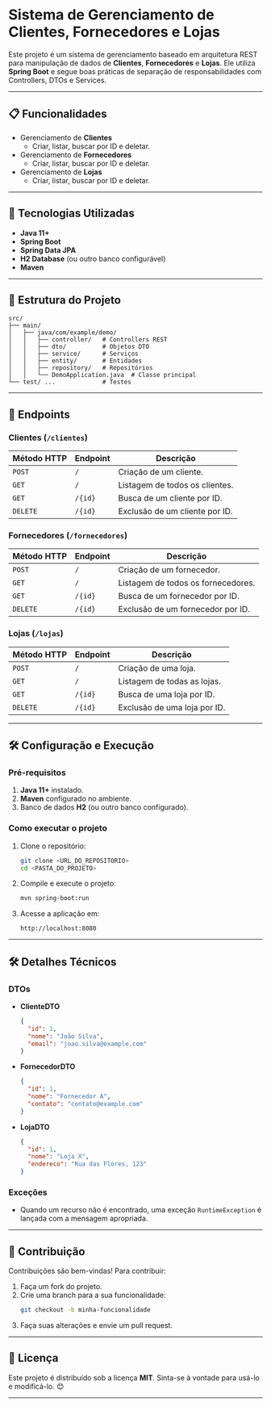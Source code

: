 # Sistema de Gerenciamento de Clientes, Fornecedores e Lojas

Este projeto é um sistema de gerenciamento baseado em arquitetura REST para manipulação de dados de **Clientes**, **Fornecedores** e **Lojas**. Ele utiliza **Spring Boot** e segue boas práticas de separação de responsabilidades com Controllers, DTOs e Services.

---

## 📋 Funcionalidades

- Gerenciamento de **Clientes**
  - Criar, listar, buscar por ID e deletar.
- Gerenciamento de **Fornecedores**
  - Criar, listar, buscar por ID e deletar.
- Gerenciamento de **Lojas**
  - Criar, listar, buscar por ID e deletar.

---

## 🚀 Tecnologias Utilizadas

- **Java 11+**
- **Spring Boot**
- **Spring Data JPA**
- **H2 Database** (ou outro banco configurável)
- **Maven**

---

## 📂 Estrutura do Projeto

```plaintext
src/
├── main/
│   ├── java/com/example/demo/
│   │   ├── controller/   # Controllers REST
│   │   ├── dto/          # Objetos DTO
│   │   ├── service/      # Serviços
│   │   ├── entity/       # Entidades 
│   │   ├── repository/   # Repositórios 
│   │   └── DemoApplication.java  # Classe principal
└── test/ ...             # Testes
```

---

## 📌 Endpoints

### Clientes (`/clientes`)

| Método HTTP | Endpoint         | Descrição                     |
|-------------|------------------|-------------------------------|
| `POST`      | `/`              | Criação de um cliente.        |
| `GET`       | `/`              | Listagem de todos os clientes.|
| `GET`       | `/{id}`          | Busca de um cliente por ID.   |
| `DELETE`    | `/{id}`          | Exclusão de um cliente por ID.|

### Fornecedores (`/fornecedores`)

| Método HTTP | Endpoint         | Descrição                        |
|-------------|------------------|----------------------------------|
| `POST`      | `/`              | Criação de um fornecedor.        |
| `GET`       | `/`              | Listagem de todos os fornecedores.|
| `GET`       | `/{id}`          | Busca de um fornecedor por ID.   |
| `DELETE`    | `/{id}`          | Exclusão de um fornecedor por ID.|

### Lojas (`/lojas`)

| Método HTTP | Endpoint         | Descrição                     |
|-------------|------------------|-------------------------------|
| `POST`      | `/`              | Criação de uma loja.          |
| `GET`       | `/`              | Listagem de todas as lojas.   |
| `GET`       | `/{id}`          | Busca de uma loja por ID.     |
| `DELETE`    | `/{id}`          | Exclusão de uma loja por ID.  |

---

## 🛠 Configuração e Execução

### Pré-requisitos

1. **Java 11+** instalado.
2. **Maven** configurado no ambiente.
3. Banco de dados **H2** (ou outro banco configurado).

### Como executar o projeto

1. Clone o repositório:
   ```bash
   git clone <URL_DO_REPOSITORIO>
   cd <PASTA_DO_PROJETO>
   ```
2. Compile e execute o projeto:
   ```bash
   mvn spring-boot:run
   ```
3. Acesse a aplicação em:  
   ```
   http://localhost:8080
   ```

---

## 🛠 Detalhes Técnicos

### DTOs

- **ClienteDTO**
  ```json
  {
    "id": 1,
    "nome": "João Silva",
    "email": "joao.silva@example.com"
  }
  ```

- **FornecedorDTO**
  ```json
  {
    "id": 1,
    "nome": "Fornecedor A",
    "contato": "contato@example.com"
  }
  ```

- **LojaDTO**
  ```json
  {
    "id": 1,
    "nome": "Loja X",
    "endereco": "Rua das Flores, 123"
  }
  ```

### Exceções

- Quando um recurso não é encontrado, uma exceção `RuntimeException` é lançada com a mensagem apropriada.

---

## 📄 Contribuição

Contribuições são bem-vindas! Para contribuir:

1. Faça um fork do projeto.
2. Crie uma branch para a sua funcionalidade:
   ```bash
   git checkout -b minha-funcionalidade
   ```
3. Faça suas alterações e envie um pull request.

---

## 📝 Licença

Este projeto é distribuído sob a licença **MIT**. Sinta-se à vontade para usá-lo e modificá-lo. 😊

--- 
